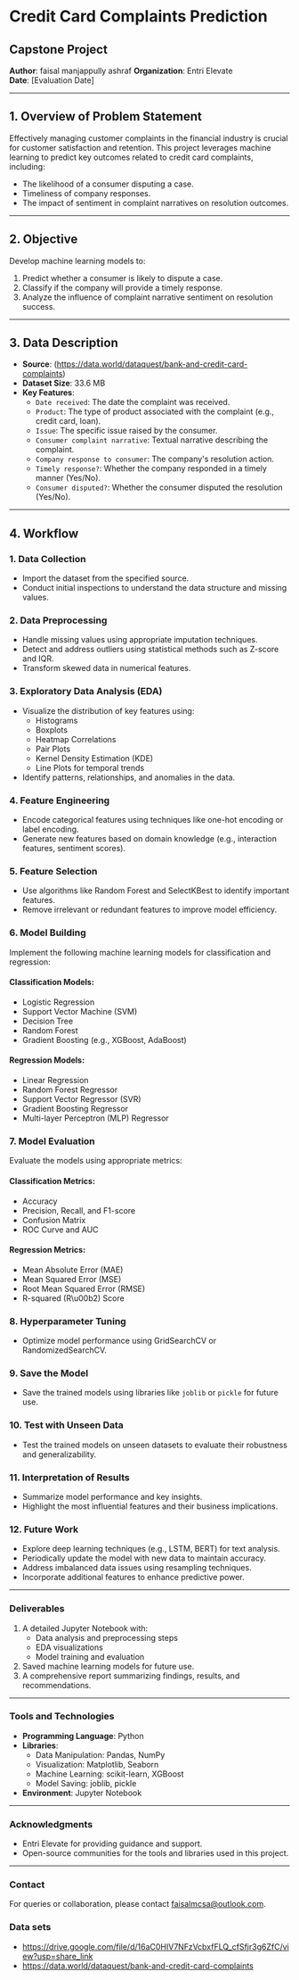 
# Credit Card Complaints Prediction

## Capstone Project

**Author**: faisal manjappully ashraf 
**Organization**: Entri Elevate  
**Date**: [Evaluation Date]

---

## 1. Overview of Problem Statement

Effectively managing customer complaints in the financial industry is crucial for customer satisfaction and retention. This project leverages machine learning to predict key outcomes related to credit card complaints, including:
- The likelihood of a consumer disputing a case.
- Timeliness of company responses.
- The impact of sentiment in complaint narratives on resolution outcomes.

---

## 2. Objective

Develop machine learning models to:
1. Predict whether a consumer is likely to dispute a case.
2. Classify if the company will provide a timely response.
3. Analyze the influence of complaint narrative sentiment on resolution success.

---

## 3. Data Description

- **Source**: (https://data.world/dataquest/bank-and-credit-card-complaints)  
- **Dataset Size**: 33.6 MB 
- **Key Features**:
  - `Date received`: The date the complaint was received.
  - `Product`: The type of product associated with the complaint (e.g., credit card, loan).
  - `Issue`: The specific issue raised by the consumer.
  - `Consumer complaint narrative`: Textual narrative describing the complaint.
  - `Company response to consumer`: The company's resolution action.
  - `Timely response?`: Whether the company responded in a timely manner (Yes/No).
  - `Consumer disputed?`: Whether the consumer disputed the resolution (Yes/No).

---

## 4. Workflow

### 1. Data Collection
- Import the dataset from the specified source.
- Conduct initial inspections to understand the data structure and missing values.

### 2. Data Preprocessing
- Handle missing values using appropriate imputation techniques.
- Detect and address outliers using statistical methods such as Z-score and IQR.
- Transform skewed data in numerical features.

### 3. Exploratory Data Analysis (EDA)
- Visualize the distribution of key features using:
  - Histograms
  - Boxplots
  - Heatmap Correlations
  - Pair Plots
  - Kernel Density Estimation (KDE)
  - Line Plots for temporal trends
- Identify patterns, relationships, and anomalies in the data.

### 4. Feature Engineering
- Encode categorical features using techniques like one-hot encoding or label encoding.
- Generate new features based on domain knowledge (e.g., interaction features, sentiment scores).

### 5. Feature Selection
- Use algorithms like Random Forest and SelectKBest to identify important features.
- Remove irrelevant or redundant features to improve model efficiency.

### 6. Model Building
Implement the following machine learning models for classification and regression:

#### Classification Models:
- Logistic Regression
- Support Vector Machine (SVM)
- Decision Tree
- Random Forest
- Gradient Boosting (e.g., XGBoost, AdaBoost)

#### Regression Models:
- Linear Regression
- Random Forest Regressor
- Support Vector Regressor (SVR)
- Gradient Boosting Regressor
- Multi-layer Perceptron (MLP) Regressor

### 7. Model Evaluation
Evaluate the models using appropriate metrics:

#### Classification Metrics:
- Accuracy
- Precision, Recall, and F1-score
- Confusion Matrix
- ROC Curve and AUC

#### Regression Metrics:
- Mean Absolute Error (MAE)
- Mean Squared Error (MSE)
- Root Mean Squared Error (RMSE)
- R-squared (R\u00b2) Score

### 8. Hyperparameter Tuning
- Optimize model performance using GridSearchCV or RandomizedSearchCV.

### 9. Save the Model
- Save the trained models using libraries like `joblib` or `pickle` for future use.

### 10. Test with Unseen Data
- Test the trained models on unseen datasets to evaluate their robustness and generalizability.

### 11. Interpretation of Results
- Summarize model performance and key insights.
- Highlight the most influential features and their business implications.

### 12. Future Work
- Explore deep learning techniques (e.g., LSTM, BERT) for text analysis.
- Periodically update the model with new data to maintain accuracy.
- Address imbalanced data issues using resampling techniques.
- Incorporate additional features to enhance predictive power.

---

###  Deliverables

1. A detailed Jupyter Notebook with:
   - Data analysis and preprocessing steps
   - EDA visualizations
   - Model training and evaluation
2. Saved machine learning models for future use.
3. A comprehensive report summarizing findings, results, and recommendations.

---

### Tools and Technologies

- **Programming Language**: Python  
- **Libraries**:
  - Data Manipulation: Pandas, NumPy  
  - Visualization: Matplotlib, Seaborn  
  - Machine Learning: scikit-learn, XGBoost  
  - Model Saving: joblib, pickle  
- **Environment**: Jupyter Notebook

---

### Acknowledgments

- Entri Elevate for providing guidance and support.
- Open-source communities for the tools and libraries used in this project.

---

### Contact

For queries or collaboration, please contact faisalmcsa@outlook.com.


### Data sets 
- https://drive.google.com/file/d/16aC0HIV7NFzVcbxfFLQ_cfSfjr3g6ZfC/view?usp=share_link
- https://data.world/dataquest/bank-and-credit-card-complaints
            

